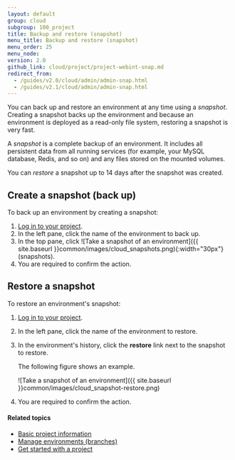 ```yaml
---
layout: default
group: cloud
subgroup: 100_project
title: Backup and restore (snapshot)
menu_title: Backup and restore (snapshot)
menu_order: 25
menu_node:
version: 2.0
github_link: cloud/project/project-webint-snap.md
redirect_from:
  - /guides/v2.0/cloud/admin/admin-snap.html
  - /guides/v2.1/cloud/admin/admin-snap.html
---
```


You can back up and restore an environment at any time using a *snapshot*. Creating a snapshot backs up the environment and because an environment is deployed as a read-only file system, restoring a snapshot is very fast.

A *snapshot* is a complete backup of an environment. It includes all
persistent data from all running services (for example, your MySQL database, Redis, and so on) and any files stored on the mounted volumes.

You can *restore* a snapshot up to 14 days after the snapshot was created.

## Create a snapshot (back up)
To back up an environment by creating a snapshot:

1.	[Log in to your project]({{page.baseurl}}cloud/project/project-webint-basic.html#project-login).
2.	In the left pane, click the name of the environment to back up.
3.	In the top pane, click ![Take a snapshot of an environment]({{ site.baseurl }}common/images/cloud_snapshots.png){:width="30px"} (snapshots).
4.	You are required to confirm the action.

## Restore a snapshot
To restore an environment's snapshot:

1.	[Log in to your project]({{page.baseurl}}cloud/project/project-webint-basic.html#project-login).
2.	In the left pane, click the name of the environment to restore.
3.	In the environment's history, click the **restore** link next to the snapshot to restore.

	The following figure shows an example.

	![Take a snapshot of an environment]({{ site.baseurl }}common/images/cloud_snapshot-restore.png)
4.	You are required to confirm the action.

#### Related topics
*	[Basic project information]({{page.baseurl}}cloud/project/project-webint-basic.html)
*	[Manage environments (branches)]({{page.baseurl}}cloud/project/project-webint-branch.html)
*	[Get started with a project]({{page.baseurl}}cloud/project/project-start.html)

